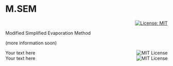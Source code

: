 # M.SEM

<div align="right">
  
  [![License: MIT](https://img.shields.io/badge/License-MIT-yellow.svg)](https://opensource.org/licenses/MIT)

</div>
Modified Simplified Evaporation Method


(more information soon)


<div style="display: flex; justify-content: space-between; align-items: center;">
  <div>Your text here</div>
  <div align="right">
    <img src="https://img.shields.io/badge/license-MIT-blue.svg" alt="MIT License">
  </div>
</div>

<div style="display: flex; justify-content: space-between; align-items: center;">
  <span>Your text here</span>
  <span style="margin-left: auto;">
    <img src="https://img.shields.io/badge/license-MIT-blue.svg" alt="MIT License">
  </span>
</div>



